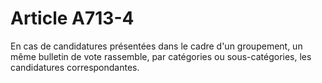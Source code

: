 # Article A713-4

<p>En cas de candidatures présentées dans le cadre d'un groupement, un même bulletin de vote rassemble, par catégories ou sous-catégories, les candidatures correspondantes.</p>